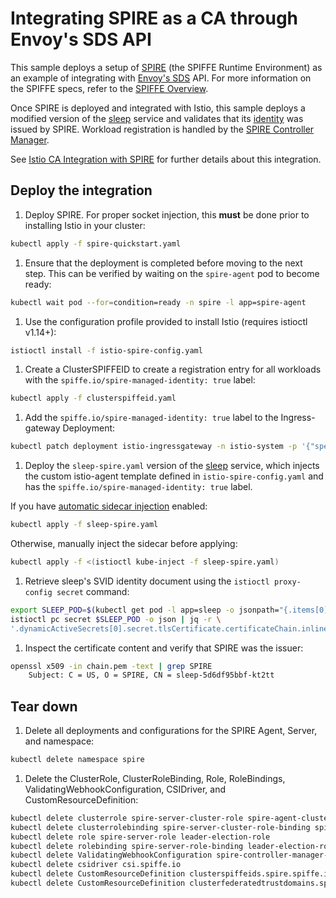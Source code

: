 # Integrating SPIRE as a CA through Envoy's SDS API

This sample deploys a setup of [SPIRE](https://github.com/spiffe/spire) (the SPIFFE Runtime Environment) as an example of integrating with [Envoy's SDS](https://www.envoyproxy.io/docs/envoy/latest/configuration/security/secret) API. For more information
on the SPIFFE specs, refer to the [SPIFFE Overview](https://spiffe.io/docs/latest/spiffe-about/overview/).

Once SPIRE is deployed and integrated with Istio, this sample deploys a modified version of the [sleep](/samples/sleep/README.md) service and validates that its [identity](https://spiffe.io/docs/latest/spiffe-about/spiffe-concepts/#spiffe-verifiable-identity-document-svid) was issued by SPIRE. Workload registration is handled by the [SPIRE Controller Manager](https://github.com/spiffe/spire-controller-manager).

See [Istio CA Integration with SPIRE](https://istio.io/latest/docs/ops/integrations/spire) for further details about this integration.

## Deploy the integration

1. Deploy SPIRE. For proper socket injection, this **must** be done prior to installing Istio in your cluster:

  ```bash
  kubectl apply -f spire-quickstart.yaml
  ```

1. Ensure that the deployment is completed before moving to the next step. This can be verified by waiting on the `spire-agent` pod to become ready:

  ```bash
  kubectl wait pod --for=condition=ready -n spire -l app=spire-agent
  ```

1. Use the configuration profile provided to install Istio (requires istioctl v1.14+):

  ```bash
  istioctl install -f istio-spire-config.yaml
  ```

1. Create a ClusterSPIFFEID to create a registration entry for all workloads with the `spiffe.io/spire-managed-identity: true` label:

  ```bash
  kubectl apply -f clusterspiffeid.yaml
  ```

1. Add the `spiffe.io/spire-managed-identity: true` label to the Ingress-gateway Deployment:

  ```bash
  kubectl patch deployment istio-ingressgateway -n istio-system -p '{"spec":{"template":{"metadata":{"labels":{"spiffe.io/spire-managed-identity": "true"}}}}}'
  ```

1. Deploy the `sleep-spire.yaml` version of the [sleep](/samples/sleep/README.md) service, which injects the custom istio-agent template defined in `istio-spire-config.yaml` and has the `spiffe.io/spire-managed-identity: true` label.

  If you have [automatic sidecar injection](https://istio.io/docs/setup/additional-setup/sidecar-injection/#automatic-sidecar-injection) enabled:

  ```bash
  kubectl apply -f sleep-spire.yaml
  ```

  Otherwise, manually inject the sidecar before applying:

  ```bash
  kubectl apply -f <(istioctl kube-inject -f sleep-spire.yaml)
  ```

1. Retrieve sleep's SVID identity document using the `istioctl proxy-config secret` command:

  ```bash
  export SLEEP_POD=$(kubectl get pod -l app=sleep -o jsonpath="{.items[0].metadata.name}")
  istioctl pc secret $SLEEP_POD -o json | jq -r \
  '.dynamicActiveSecrets[0].secret.tlsCertificate.certificateChain.inlineBytes' | base64 --decode > chain.pem
  ```

1. Inspect the certificate content and verify that SPIRE was the issuer:

  ```bash
  openssl x509 -in chain.pem -text | grep SPIRE
      Subject: C = US, O = SPIRE, CN = sleep-5d6df95bbf-kt2tt
  ```

## Tear down

1.  Delete all deployments and configurations for the SPIRE Agent, Server, and namespace:

  ```bash
  kubectl delete namespace spire
  ```

1.  Delete the ClusterRole, ClusterRoleBinding, Role, RoleBindings, ValidatingWebhookConfiguration, CSIDriver, and CustomResourceDefinition:

  ```bash
  kubectl delete clusterrole spire-server-cluster-role spire-agent-cluster-role manager-role
  kubectl delete clusterrolebinding spire-server-cluster-role-binding spire-agent-cluster-role-binding manager-role-binding
  kubectl delete role spire-server-role leader-election-role
  kubectl delete rolebinding spire-server-role-binding leader-election-role-binding
  kubectl delete ValidatingWebhookConfiguration spire-controller-manager-webhook
  kubectl delete csidriver csi.spiffe.io
  kubectl delete CustomResourceDefinition clusterspiffeids.spire.spiffe.io
  kubectl delete CustomResourceDefinition clusterfederatedtrustdomains.spire.spiffe.io
  ```
